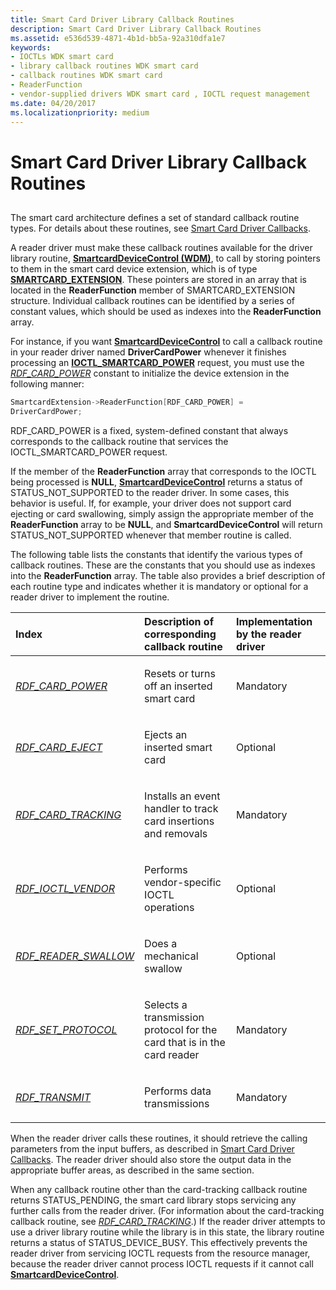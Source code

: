 ```yaml
---
title: Smart Card Driver Library Callback Routines
description: Smart Card Driver Library Callback Routines
ms.assetid: e536d539-4871-4b1d-bb5a-92a310dfa1e7
keywords:
- IOCTLs WDK smart card
- library callback routines WDK smart card
- callback routines WDK smart card
- ReaderFunction
- vendor-supplied drivers WDK smart card , IOCTL request management
ms.date: 04/20/2017
ms.localizationpriority: medium
---
```


# Smart Card Driver Library Callback Routines


## <span id="_ntovr_smart_card_driver_library_callback_routines"></span><span id="_NTOVR_SMART_CARD_DRIVER_LIBRARY_CALLBACK_ROUTINES"></span>


The smart card architecture defines a set of standard callback routine types. For details about these routines, see [Smart Card Driver Callbacks](https://msdn.microsoft.com/library/windows/hardware/ff548982).

A reader driver must make these callback routines available for the driver library routine, [**SmartcardDeviceControl (WDM)**](https://msdn.microsoft.com/library/windows/hardware/ff548939), to call by storing pointers to them in the smart card device extension, which is of type [**SMARTCARD\_EXTENSION**](https://msdn.microsoft.com/library/windows/hardware/ff548974). These pointers are stored in an array that is located in the **ReaderFunction** member of SMARTCARD\_EXTENSION structure. Individual callback routines can be identified by a series of constant values, which should be used as indexes into the **ReaderFunction** array.

For instance, if you want [**SmartcardDeviceControl**](https://msdn.microsoft.com/library/windows/hardware/ff548939) to call a callback routine in your reader driver named **DriverCardPower** whenever it finishes processing an [**IOCTL\_SMARTCARD\_POWER**](https://msdn.microsoft.com/library/windows/hardware/ff548907) request, you must use the [*RDF\_CARD\_POWER*](https://msdn.microsoft.com/library/windows/hardware/ff548919) constant to initialize the device extension in the following manner:

```cpp
SmartcardExtension->ReaderFunction[RDF_CARD_POWER] = 
DriverCardPower;
```

RDF\_CARD\_POWER is a fixed, system-defined constant that always corresponds to the callback routine that services the IOCTL\_SMARTCARD\_POWER request.

If the member of the **ReaderFunction** array that corresponds to the IOCTL being processed is **NULL**, [**SmartcardDeviceControl**](https://msdn.microsoft.com/library/windows/hardware/ff548939) returns a status of STATUS\_NOT\_SUPPORTED to the reader driver. In some cases, this behavior is useful. If, for example, your driver does not support card ejecting or card swallowing, simply assign the appropriate member of the **ReaderFunction** array to be **NULL**, and **SmartcardDeviceControl** will return STATUS\_NOT\_SUPPORTED whenever that member routine is called.

The following table lists the constants that identify the various types of callback routines. These are the constants that you should use as indexes into the **ReaderFunction** array. The table also provides a brief description of each routine type and indicates whether it is mandatory or optional for a reader driver to implement the routine.

<table>
<colgroup>
<col width="33%" />
<col width="33%" />
<col width="33%" />
</colgroup>
<thead>
<tr class="header">
<th align="left">Index</th>
<th align="left">Description of corresponding callback routine</th>
<th align="left">Implementation by the reader driver</th>
</tr>
</thead>
<tbody>
<tr class="odd">
<td align="left"><p><a href="https://msdn.microsoft.com/library/windows/hardware/ff548919" data-raw-source="[&lt;em&gt;RDF_CARD_POWER&lt;/em&gt;](https://msdn.microsoft.com/library/windows/hardware/ff548919)"><em>RDF_CARD_POWER</em></a></p></td>
<td align="left"><p>Resets or turns off an inserted smart card</p></td>
<td align="left"><p>Mandatory</p></td>
</tr>
<tr class="even">
<td align="left"><p><a href="https://msdn.microsoft.com/library/windows/hardware/ff548918" data-raw-source="[&lt;em&gt;RDF_CARD_EJECT&lt;/em&gt;](https://msdn.microsoft.com/library/windows/hardware/ff548918)"><em>RDF_CARD_EJECT</em></a></p></td>
<td align="left"><p>Ejects an inserted smart card</p></td>
<td align="left"><p>Optional</p></td>
</tr>
<tr class="odd">
<td align="left"><p><a href="https://msdn.microsoft.com/library/windows/hardware/ff548920" data-raw-source="[&lt;em&gt;RDF_CARD_TRACKING&lt;/em&gt;](https://msdn.microsoft.com/library/windows/hardware/ff548920)"><em>RDF_CARD_TRACKING</em></a></p></td>
<td align="left"><p>Installs an event handler to track card insertions and removals</p></td>
<td align="left"><p>Mandatory</p></td>
</tr>
<tr class="even">
<td align="left"><p><a href="https://msdn.microsoft.com/library/windows/hardware/ff548921" data-raw-source="[&lt;em&gt;RDF_IOCTL_VENDOR&lt;/em&gt;](https://msdn.microsoft.com/library/windows/hardware/ff548921)"><em>RDF_IOCTL_VENDOR</em></a></p></td>
<td align="left"><p>Performs vendor-specific IOCTL operations</p></td>
<td align="left"><p>Optional</p></td>
</tr>
<tr class="odd">
<td align="left"><p><a href="https://msdn.microsoft.com/library/windows/hardware/ff548922" data-raw-source="[&lt;em&gt;RDF_READER_SWALLOW&lt;/em&gt;](https://msdn.microsoft.com/library/windows/hardware/ff548922)"><em>RDF_READER_SWALLOW</em></a></p></td>
<td align="left"><p>Does a mechanical swallow</p></td>
<td align="left"><p>Optional</p></td>
</tr>
<tr class="even">
<td align="left"><p><a href="https://msdn.microsoft.com/library/windows/hardware/ff548923" data-raw-source="[&lt;em&gt;RDF_SET_PROTOCOL&lt;/em&gt;](https://msdn.microsoft.com/library/windows/hardware/ff548923)"><em>RDF_SET_PROTOCOL</em></a></p></td>
<td align="left"><p>Selects a transmission protocol for the card that is in the card reader</p></td>
<td align="left"><p>Mandatory</p></td>
</tr>
<tr class="odd">
<td align="left"><p><a href="https://msdn.microsoft.com/library/windows/hardware/ff548924" data-raw-source="[&lt;em&gt;RDF_TRANSMIT&lt;/em&gt;](https://msdn.microsoft.com/library/windows/hardware/ff548924)"><em>RDF_TRANSMIT</em></a></p></td>
<td align="left"><p>Performs data transmissions</p></td>
<td align="left"><p>Mandatory</p></td>
</tr>
</tbody>
</table>

 

When the reader driver calls these routines, it should retrieve the calling parameters from the input buffers, as described in [Smart Card Driver Callbacks](https://msdn.microsoft.com/library/windows/hardware/ff548982). The reader driver should also store the output data in the appropriate buffer areas, as described in the same section.

When any callback routine other than the card-tracking callback routine returns STATUS\_PENDING, the smart card library stops servicing any further calls from the reader driver. (For information about the card-tracking callback routine, see [*RDF\_CARD\_TRACKING*](https://msdn.microsoft.com/library/windows/hardware/ff548920).) If the reader driver attempts to use a driver library routine while the library is in this state, the library routine returns a status of STATUS\_DEVICE\_BUSY. This effectively prevents the reader driver from servicing IOCTL requests from the resource manager, because the reader driver cannot process IOCTL requests if it cannot call [**SmartcardDeviceControl**](https://msdn.microsoft.com/library/windows/hardware/ff548939).

 

 





